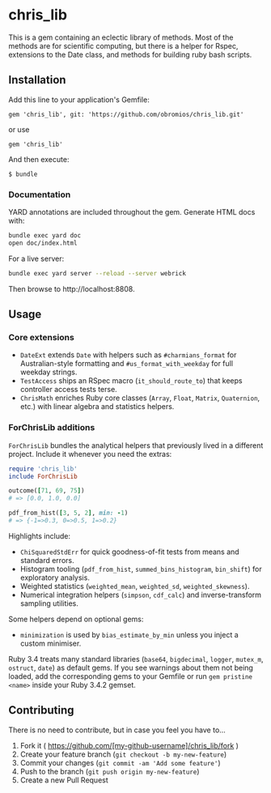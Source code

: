 # chris_lib

This is a gem containing an eclectic library of methods. Most of the methods are for scientific computing, but there is a helper for Rspec, extensions to the Date class, and methods for building ruby bash scripts.

## Installation

Add this line to your application's Gemfile:

```
gem 'chris_lib', git: 'https://github.com/obromios/chris_lib.git'
```
or use
```
gem 'chris_lib'
```

And then execute:

    $ bundle

### Documentation

YARD annotations are included throughout the gem. Generate HTML docs with:

```bash
bundle exec yard doc
open doc/index.html
```

For a live server:

```bash
bundle exec yard server --reload --server webrick
```

Then browse to http://localhost:8808.

## Usage

### Core extensions

- `DateExt` extends `Date` with helpers such as `#charmians_format` for Australian-style formatting and `#us_format_with_weekday` for full weekday strings.
- `TestAccess` ships an RSpec macro (`it_should_route_to`) that keeps controller access tests terse.
- `ChrisMath` enriches Ruby core classes (`Array`, `Float`, `Matrix`, `Quaternion`, etc.) with linear algebra and statistics helpers.

### ForChrisLib additions

`ForChrisLib` bundles the analytical helpers that previously lived in a different project. Include it whenever you need the extras:

```ruby
require 'chris_lib'
include ForChrisLib

outcome([71, 69, 75])
# => [0.0, 1.0, 0.0]

pdf_from_hist([3, 5, 2], min: -1)
# => {-1=>0.3, 0=>0.5, 1=>0.2}
```

Highlights include:

- `ChiSquaredStdErr` for quick goodness-of-fit tests from means and standard errors.
- Histogram tooling (`pdf_from_hist`, `summed_bins_histogram`, `bin_shift`) for exploratory analysis.
- Weighted statistics (`weighted_mean`, `weighted_sd`, `weighted_skewness`).
- Numerical integration helpers (`simpson`, `cdf_calc`) and inverse-transform sampling utilities.

Some helpers depend on optional gems:

- `minimization` is used by `bias_estimate_by_min` unless you inject a custom minimiser.

Ruby 3.4 treats many standard libraries (`base64`, `bigdecimal`, `logger`, `mutex_m`, `ostruct`, `date`) as default gems. If you see warnings about them not being loaded, add the corresponding gems to your Gemfile or run `gem pristine <name>` inside your Ruby 3.4.2 gemset.

## Contributing
There is no need to contribute, but in case you feel you have to...

1. Fork it ( https://github.com/[my-github-username]/chris_lib/fork )
2. Create your feature branch (`git checkout -b my-new-feature`)
3. Commit your changes (`git commit -am 'Add some feature'`)
4. Push to the branch (`git push origin my-new-feature`)
5. Create a new Pull Request
